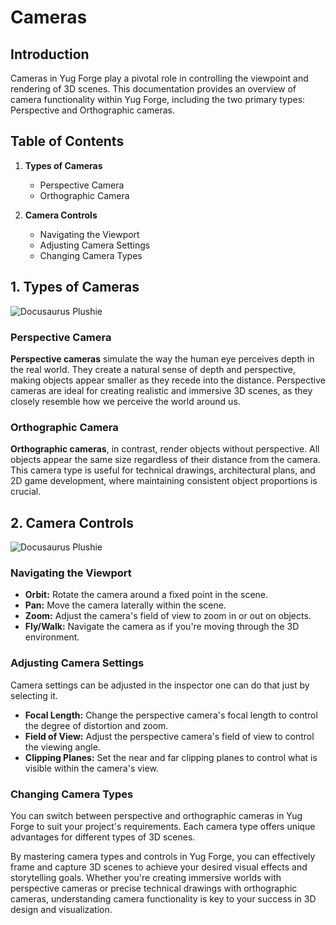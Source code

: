 # Cameras

## Introduction

Cameras in Yug Forge play a pivotal role in controlling the viewpoint and rendering of 3D scenes. This documentation provides an overview of camera functionality within Yug Forge, including the two primary types: Perspective and Orthographic cameras.

## Table of Contents

1. **Types of Cameras**
   - Perspective Camera
   - Orthographic Camera

2. **Camera Controls**
   - Navigating the Viewport
   - Adjusting Camera Settings
   - Changing Camera Types

## 1. Types of Cameras

![Docusaurus Plushie](/img/pages/C1.jpg)

### Perspective Camera

**Perspective cameras** simulate the way the human eye perceives depth in the real world. They create a natural sense of depth and perspective, making objects appear smaller as they recede into the distance. Perspective cameras are ideal for creating realistic and immersive 3D scenes, as they closely resemble how we perceive the world around us.

### Orthographic Camera

**Orthographic cameras**, in contrast, render objects without perspective. All objects appear the same size regardless of their distance from the camera. This camera type is useful for technical drawings, architectural plans, and 2D game development, where maintaining consistent object proportions is crucial.

## 2. Camera Controls

![Docusaurus Plushie](/img/pages/C2.jpg)

### Navigating the Viewport

- **Orbit:** Rotate the camera around a fixed point in the scene.
- **Pan:** Move the camera laterally within the scene.
- **Zoom:** Adjust the camera's field of view to zoom in or out on objects.
- **Fly/Walk:** Navigate the camera as if you're moving through the 3D environment.

### Adjusting Camera Settings

Camera settings can be adjusted in the inspector one can do that just by selecting it.  

- **Focal Length:** Change the perspective camera's focal length to control the degree of distortion and zoom.
- **Field of View:** Adjust the perspective camera's field of view to control the viewing angle.
- **Clipping Planes:** Set the near and far clipping planes to control what is visible within the camera's view.

### Changing Camera Types

You can switch between perspective and orthographic cameras in Yug Forge to suit your project's requirements. Each camera type offers unique advantages for different types of 3D scenes.

By mastering camera types and controls in Yug Forge, you can effectively frame and capture 3D scenes to achieve your desired visual effects and storytelling goals. Whether you're creating immersive worlds with perspective cameras or precise technical drawings with orthographic cameras, understanding camera functionality is key to your success in 3D design and visualization.